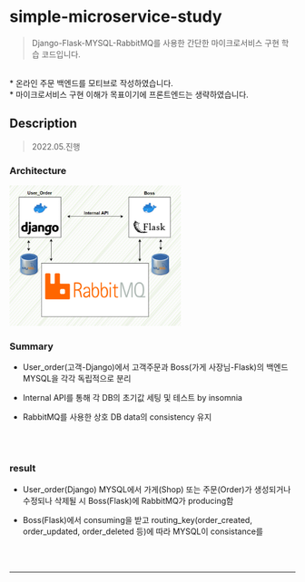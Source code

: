 # simple-microservice-study
> Django-Flask-MYSQL-RabbitMQ를 사용한 간단한 마이크로서비스 구현 학습 코드입니다.
  <br>
* 온라인 주문 백엔드를 모티브로 작성하였습니다. 
  <br>
* 마이크로서비스 구현 이해가 목표이기에 프론트엔드는 생략하였습니다.


## Description

> 2022.05.진행
### Architecture

<img src=images/micro_architecture.png  width="60%"/>


  
  <br>

### Summary

* User_order(고객-Django)에서 고객주문과 Boss(가게 사장님-Flask)의 백엔드 MYSQL을 각각 독립적으로 분리
* Internal API를 통해 각 DB의 초기값 세팅 및 테스트 by insomnia
* RabbitMQ를 사용한 상호 DB data의 consistency 유지

  

  

  <br>

  <br>
  
 
 ### result

* User_order(Django) MYSQL에서 가게(Shop) 또는 주문(Order)가 생성되거나 수정되나 삭제될 시 Boss(Flask)에 RabbitMQ가 producing함
* Boss(Flask)에서 consuming을 받고 routing_key(order_created, order_updated, order_deleted 등)에 따라 MYSQL이 consistance를 

  
  <br>

  <br>

***

